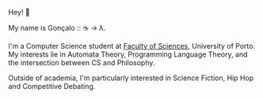 Hey! 🖖

My name is Gonçalo :: ☕ -> λ.

I'm a Computer Science student at [Faculty of Sciences](https://www.up.pt/fcup/en/), University of Porto. My interests lie in Automata Theory, Programming Language Theory, and the intersection between CS and Philosophy.

Outside of academia, I'm particularly interested in Science Fiction, Hip Hop and Competitive Debating.


